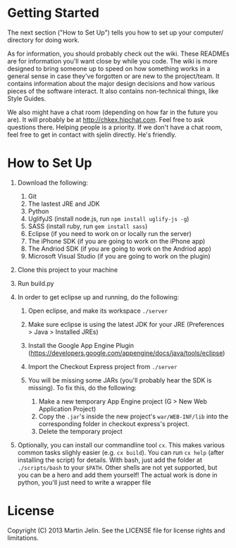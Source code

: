 Getting Started
===============

The next section ("How to Set Up") tells you how to set up your computer/
directory for doing work.

As for information, you should probably check out the wiki.  These READMEs
are for information you'll want close by while you code.  The wiki is more
designed to bring someone up to speed on how something works in a general
sense in case they've forgotten or are new to the project/team.  It contains
information about the major design decisions and how various pieces of the
software interact.  It also contains non-technical things, like Style Guides.

We also might have a chat room (depending on how far in the future you are).
It will probably be at http://chkex.hipchat.com.  Feel free to ask questions
there.  Helping people is a priority.  If we don't have a chat room, feel
free to get in contact with sjelin directly.  He's friendly.

How to Set Up
=============

1.	Download the following:

	1.	Git
	2.	The lastest JRE and JDK
	3.	Python
	4.	UglifyJS (install node.js, run `npm install uglify-js -g`)
	5.	SASS (install ruby, run `gem install sass`)
	6.	Eclipse (if you need to work on or locally run the server)
	7.	The iPhone SDK (if you are going to work on the iPhone app)
	8.	The Andriod SDK (if you are going to work on the Andriod app)
	9.	Microsoft Visual Studio (if you are going to work on the plugin)

3.	Clone this project to your machine

2.	Run build.py

3.	In order to get eclipse up and running, do the following:

	1.	Open eclipse, and make its workspace `./server`
	2.	Make sure eclipse is using the latest JDK for your JRE
			(Preferences > Java > Installed JREs)
	3.	Install the Google App Engine Plugin
			(https://developers.google.com/appengine/docs/java/tools/eclipse)
	4.	Import the Checkout Express project from `./server`

	5.	You will be missing some JARs (you'll probably hear the SDK is
		missing).  To fix this, do the following: 

		1.	Make a new temporary App Engine project
				(G > New Web Application Project)
		2.	Copy the `.jar`'s inside the new project's `war/WEB-INF/lib` into
				the corresponding folder in checkout express's project.
		3.	Delete the temporary project

4.	Optionally, you can install our commandline tool `cx`.  This makes
	various common tasks slighly easier (e.g. `cx build`).  You can run
	`cx help` (after installing the script) for details.
	With bash, just add the folder at `./scripts/bash` to your `$PATH`. Other
	shells are not yet supported, but you can be a hero and add them
	yourself!  The actual work is done in python, you'll just need to write
	a wrapper file

License
=======

Copyright (C) 2013 Martin Jelin.  See the LICENSE file for license rights and
limitations. 
